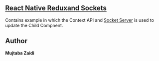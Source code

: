 ## [**React Native Reduxand Sockets**](https://github.com/mujtaba-zaidi/RNMultipleSamples/tree/reduxAndSockets)

Contains example in which the Context API and [Socket Server](https://github.com/mujtaba-zaidi/SocketServer/tree/master) is used to update the Child Compnent.

## Author

**Mujtaba Zaidi**
